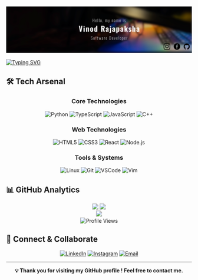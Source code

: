 ![Header](header-img.png)

[![Typing SVG](https://readme-typing-svg.herokuapp.com?font=Doto&weight=900&size=24&pause=1000&color=F7E727&width=435&lines=Hi+there%2C;I'm+Vinod+Rajapaksha+!;I'm+a+Programmer;I'm+a+Designer)](https://git.io/typing-svg)

## 🛠️ Tech Arsenal

<div align="center">

### Core Technologies
![Python](https://img.shields.io/badge/Python-3776AB?style=for-the-badge&logo=python&logoColor=white)
![TypeScript](https://img.shields.io/badge/TypeScript-007ACC?style=for-the-badge&logo=typescript&logoColor=white)
![JavaScript](https://img.shields.io/badge/JavaScript-F7DF1E?style=for-the-badge&logo=javascript&logoColor=black)
![C++](https://img.shields.io/badge/C++-00599C?style=for-the-badge&logo=cplusplus&logoColor=white)

### Web Technologies
![HTML5](https://img.shields.io/badge/HTML5-E34F26?style=for-the-badge&logo=html5&logoColor=white)
![CSS3](https://img.shields.io/badge/CSS3-1572B6?style=for-the-badge&logo=css3&logoColor=white)
![React](https://img.shields.io/badge/React-61DAFB?style=for-the-badge&logo=react&logoColor=black)
![Node.js](https://img.shields.io/badge/Node.js-339933?style=for-the-badge&logo=nodedotjs&logoColor=white)

### Tools & Systems
![Linux](https://img.shields.io/badge/Linux-FCC624?style=for-the-badge&logo=linux&logoColor=black)
![Git](https://img.shields.io/badge/Git-F05032?style=for-the-badge&logo=git&logoColor=white)
![VSCode](https://img.shields.io/badge/VSCode-007ACC?style=for-the-badge&logo=visualstudiocode&logoColor=white)
![Vim](https://img.shields.io/badge/Vim-019733?style=for-the-badge&logo=vim&logoColor=white)

</div>

## 📊 GitHub Analytics

<div align="center">
  <img src="https://github-readme-stats.vercel.app/api?username=Vinod-Rajapaksha&show_icons=true&theme=tokyonight&hide_border=true&bg_color=1A1B27&title_color=3ABFEF&icon_color=3ABFEF" height="180" />
  <img src="https://github-readme-stats.vercel.app/api/top-langs/?username=Vinod-Rajapaksha&layout=compact&theme=tokyonight&hide_border=true&bg_color=1A1B27&title_color=3ABFEF&icon_color=3ABFEF" height="180" />
</div>

<div align="center">
  <img src="https://github-readme-streak-stats.herokuapp.com?user=Vinod-Rajapaksha&theme=tokyonight&hide_border=true&mode=weekly" height="200" />
</div>

<div align="center">
  <img src="https://komarev.com/ghpvc/?username=Vinod-Rajapaksha&color=3ABFEF&style=flat-square&label=Profile+Views" alt="Profile Views" />
</div>

## 🤝 Connect & Collaborate

<div align="center">

<!--[![Portfolio](https://img.shields.io/badge/Portfolio-12100E?style=for-the-badge&logo=google-chrome&logoColor=white)](https://VinodMadhuranga.com)-->
[![LinkedIn](https://img.shields.io/badge/LinkedIn-0077B5?style=for-the-badge&logo=linkedin&logoColor=white)](https://www.linkedin.com/in/vinod-rajapaksha/)
[![Instagram](https://img.shields.io/badge/Instagram-E4405F?style=for-the-badge&logo=instagram&logoColor=white)](https://www.instagram.com/vinod__rajapaksha/)
[![Email](https://img.shields.io/badge/Email-D14836?style=for-the-badge&logo=gmail&logoColor=white)](madhurangavinod758@gmail.com)

</div>

---

<div align="center">
  
  **💡 Thank you for visiting my GitHub profile ! Feel free to contact me.**
  
</div>
